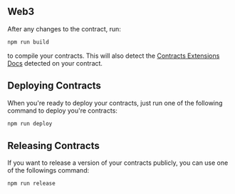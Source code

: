## Web3

After any changes to the contract, run:
```bash
npm run build
```

to compile your contracts. This will also detect the [Contracts Extensions Docs](https://portal.thirdweb.com/contractkit) detected on your contract.

## Deploying Contracts

When you're ready to deploy your contracts, just run one of the following command to deploy you're contracts:

```bash
npm run deploy
```

## Releasing Contracts

If you want to release a version of your contracts publicly, you can use one of the followings command:

```bash
npm run release
